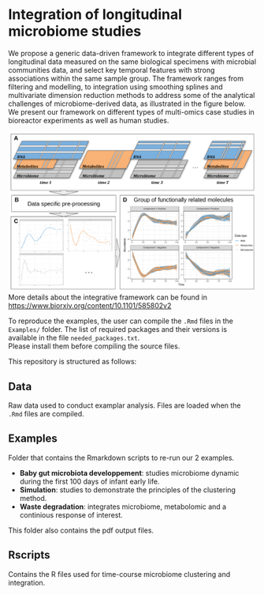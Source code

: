 # Integration of longitudinal microbiome studies 

We propose a generic data-driven framework to integrate different types of longitudinal data measured on the same biological specimens with microbial communities data, and select key temporal features with strong associations within the same sample group. The framework ranges from filtering and modelling, to integration using smoothing splines and multivariate dimension reduction methods to address some of the analytical challenges of microbiome-derived data, as illustrated in the figure below. We present our framework on different types of multi-omics case studies in bioreactor experiments as well as human studies.

![](./Examples/figure/concept.png)
More details about the integrative framework can be found in https://www.biorxiv.org/content/10.1101/585802v2

To reproduce the examples, the user can compile the `.Rmd` files in the `Examples/` folder. 
The list of required packages and their versions is available in the file `needed_packages.txt`.  
Please install them before compiling the source files.

This repository is structured as follows:

## Data

Raw data used to conduct examplar analysis.
Files are loaded when the `.Rmd` files are compiled.

## Examples

Folder that contains the Rmarkdown scripts to re-run our 2 examples.

* **Baby gut microbiota developpement**: studies microbiome dynamic during the first 100 days of infant early life.
* **Simulation**: studies to demonstrate the principles of the clustering method.
* **Waste degradation**: integrates microbiome, metabolomic and a continious response of interest.

This folder also contains the pdf output files.


## Rscripts

Contains the R files used for time-course microbiome clustering and integration.



